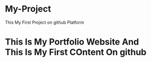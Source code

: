 # My-Project
This My First Project on github Platform
# This Is My Portfolio Website And This Is My First COntent On github

